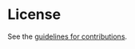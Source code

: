 # License

See the
[guidelines for contributions](https://github.com/gwhiteCL/draft-whimir-ippm-stamp-cos-ecn/blob/main/CONTRIBUTING.md).
